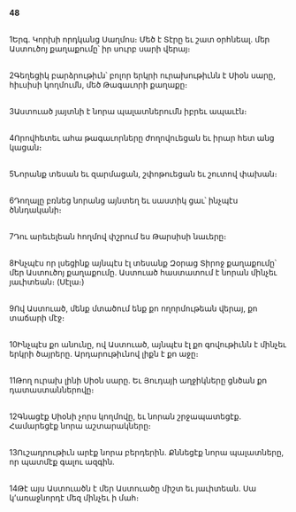 **48**

\
1Երգ. Կորխի որդկանց Սաղմոս։ Մեծ է Տէրը եւ շատ օրհնեալ. մեր Աստուծոյ քաղաքումը՝ իր սուրբ սարի վերայ։

\
2Գեղեցիկ բարձրութիւն՝ բոլոր երկրի ուրախութիւնն է Սիօն սարը, հիւսիսի կողմումն, մեծ Թագաւորի քաղաքը։

\
3Աստուած յայտնի է նորա պալատներումն իբրեւ ապաւէն։

\
4Որովհետեւ ահա թագաւորները ժողովուեցան եւ իրար հետ անց կացան։

\
5Նորանք տեսան եւ զարմացան, շփոթուեցան եւ շուտով փախան։

\
6Դողալը բռնեց նորանց այնտեղ եւ սաստիկ ցաւ՝ ինչպէս ծննդականի։

\
7Դու արեւելեան հողմով փշրում ես Թարսիսի նաւերը։

\
8Ինչպէս որ լսեցինք այնպէս էլ տեսանք Զօրաց Տիրոջ քաղաքումը՝ մեր Աստուծոյ քաղաքումը. Աստուած հաստատում է նորան մինչեւ յաւիտեան։ (Սէլա։)

\
9Ով Աստուած, մենք մտածում ենք քո ողորմութեան վերայ, քո տաճարի մէջ։

\
10Ինչպէս քո անունը, ով Աստուած, այնպէս էլ քո գովութիւնն է մինչեւ երկրի ծայրերը. Արդարութիւնով լիքն է քո աջը։

\
11Թող ուրախ լինի Սիօն սարը. Եւ Յուդայի աղջիկները ցնծան քո դատաստաններովը։

\
12Գնացէք Սիօնի չորս կողմովը, եւ նորան շրջապատեցէք. Համարեցէք նորա աշտարակները։

\
13Ուշադրութիւն արէք նորա բերդերին. Քննեցէք նորա պալատները, որ պատմէք գալու ազգին.

\
14Թէ այս Աստուածն է մեր Աստուածը միշտ եւ յաւիտեան. Սա կ’առաջնորդէ մեզ մինչեւ ի մահ։
